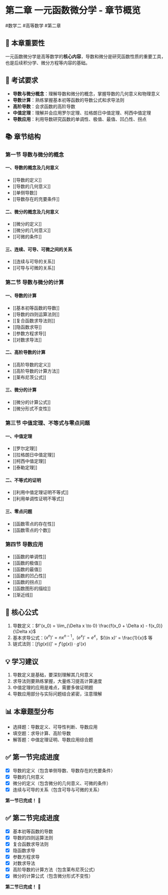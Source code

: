 # 第二章 一元函数微分学 - 章节概览

#数学二 #高等数学 #第二章

## 📌 本章重要性
一元函数微分学是高等数学的**核心内容**，导数和微分是研究函数性质的重要工具，也是后续积分学、微分方程等内容的基础。

## 🎯 考试要求
- **导数与微分概念**：理解导数和微分的概念，掌握导数的几何意义和物理意义
- **导数计算**：熟练掌握基本初等函数的导数公式和求导法则
- **高阶导数**：会求函数的高阶导数
- **中值定理**：理解并会应用罗尔定理、拉格朗日中值定理、柯西中值定理
- **导数应用**：利用导数研究函数的单调性、极值、最值、凹凸性、拐点

## 📚 章节结构

### 第一节 导数与微分的概念
#### 一、导数的概念及几何意义
- [[导数的定义]]
- [[导数的几何意义]]
- [[单侧导数]]
- [[导数存在的充要条件]]

#### 二、微分的概念及几何意义
- [[微分的定义]]
- [[微分的几何意义]]
- [[可微的条件]]

#### 三、连续、可导、可微之间的关系
- [[连续与可导的关系]]
- [[可导与可微的关系]]

### 第二节 导数与微分的计算
#### 一、导数的计算
- [[基本初等函数的导数]]
- [[导数的四则运算法则]]
- [[复合函数求导法则]]
- [[隐函数求导]]
- [[参数方程求导]]
- [[对数求导法]]

#### 二、高阶导数的计算
- [[高阶导数的定义]]
- [[高阶导数的计算方法]]
- [[莱布尼茨公式]]

#### 三、微分的计算
- [[微分的计算公式]]
- [[微分形式不变性]]

### 第三节 中值定理、不等式与零点问题
#### 一、中值定理
- [[罗尔定理]]
- [[拉格朗日中值定理]]
- [[柯西中值定理]]
- [[泰勒定理]]

#### 二、不等式的证明
- [[利用中值定理证明不等式]]
- [[利用单调性证明不等式]]

#### 三、零点问题
- [[函数零点的存在性]]
- [[函数零点的个数]]

### 第四节 导数应用
- [[函数的单调性]]
- [[函数的极值]]
- [[函数的最值]]
- [[函数的凹凸性]]
- [[函数的拐点]]
- [[函数图形的描绘]]
- [[渐近线]]

## 🔑 核心公式
1. 导数定义：$f'(x_0) = \lim_{\Delta x \to 0} \frac{f(x_0 + \Delta x) - f(x_0)}{\Delta x}$
2. 基本求导公式：$(x^n)' = nx^{n-1}$，$(e^x)' = e^x$，$(\ln x)' = \frac{1}{x}$ 等
3. 链式法则：$[f(g(x))]' = f'(g(x)) \cdot g'(x)$

## 💡 学习建议
1. 导数定义是基础，要深刻理解其几何意义
2. 求导法则要熟练掌握，大量练习提高计算速度
3. 中值定理的应用是难点，需要多做证明题
4. 导数应用部分与实际问题结合紧密，注意理解

## 📊 本章题型分布
- 选择题：导数定义、可导性判断、导数应用
- 填空题：求导计算、高阶导数
- 解答题：中值定理证明、导数应用综合题

## ✅ 第一节完成进度
- [x] 导数的定义（包含单侧导数、导数存在的充要条件）
- [x] 导数的几何意义
- [x] 微分的定义（包含微分的几何意义、可微的条件）
- [x] 连续与可导的关系（包含可导与可微的关系）

**第一节已完成！** 🎉

## ✅ 第二节完成进度
- [x] 基本初等函数的导数
- [x] 导数的四则运算法则
- [x] 复合函数求导法则
- [x] 隐函数求导
- [x] 参数方程求导
- [x] 对数求导法
- [x] 高阶导数的计算方法（包含莱布尼茨公式）
- [x] 微分的计算公式（包含微分形式不变性）

**第二节已完成！** 🎉